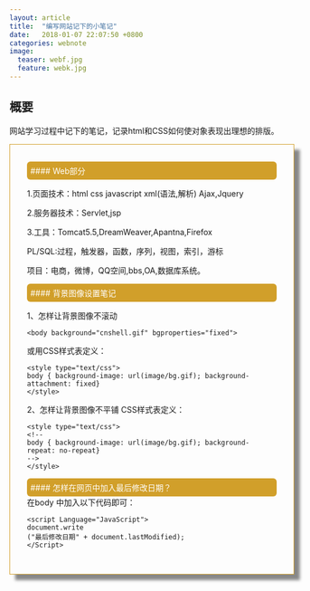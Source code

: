 ```yaml
---
layout: article
title:  "编写网站记下的小笔记"
date:   2018-01-07 22:07:50 +0800
categories: webnote 
image:
  teaser: webf.jpg
  feature: webk.jpg
---
```




## 概要
网站学习过程中记下的笔记，记录html和CSS如何使对象表现出理想的排版。

<div class="row img-rounded" style="padding:30px; box-shadow: 10px 10px 5px #888888; border: 1px solid #D19F2A;">
<div class="col-md-12">
<div style="background: #D19F2A; color:white; border-radius:6px; padding:6px;"  markdown="1">
#### Web部分
</div>
<div class="col-md-8" markdown="1" >

1.页面技术：html css javascript xml(语法,解析) Ajax,Jquery

2.服务器技术：Servlet,jsp

3.工具：Tomcat5.5,DreamWeaver,Apantna,Firefox

PL/SQL:过程，触发器，函数，序列，视图，索引，游标

项目：电商，微博，QQ空间,bbs,OA,数据库系统。
</div>


</div>
<div style="background: #D19F2A; color:white; border-radius:6px; padding:6px;"  markdown="1">
#### 背景图像设置笔记
</div>
<div class="col-md-8" markdown="1" ><!-- right -->

1、怎样让背景图像不滚动 

```
<body background="cnshell.gif" bgproperties="fixed">
```
 
或用CSS样式表定义： 

```
<style type="text/css"> 
body { background-image: url(image/bg.gif); background-attachment: fixed} 
</style>
```

2、怎样让背景图像不平铺
CSS样式表定义： 

```
<style type="text/css"> 
<!-- 
body { background-image: url(image/bg.gif); background-repeat: no-repeat} 
--> 
</style>
```

</div>
<div style="background: #D19F2A; color:white; border-radius:6px; padding:6px;"  markdown="1">
#### 怎样在网页中加入最后修改日期？ 
</div>
<div class="col-md-8" markdown="1" >
 在body 中加入以下代码即可： 

```
<script Language="JavaScript"> 
document.write 
("最后修改日期" + document.lastModified); 
</Script>
```

</div>
</div>
</div>
